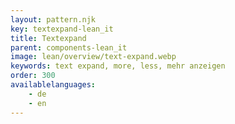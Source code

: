 ```yaml
---
layout: pattern.njk
key: textexpand-lean_it
title: Textexpand
parent: components-lean_it
image: lean/overview/text-expand.webp
keywords: text expand, more, less, mehr anzeigen
order: 300
availablelanguages: 
    - de
    - en
---
```


